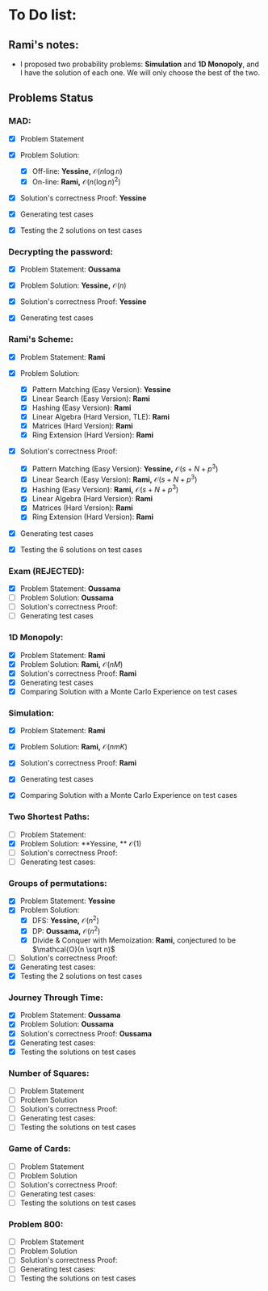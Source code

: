 # To Do list:

## Rami's notes:
- I proposed two probability problems: **Simulation** and **1D Monopoly**, and I have the solution of each one. We will only choose the best of the two.

## Problems Status

### MAD:

- [x] Problem Statement
- [x] Problem Solution:
  - [x] Off-line: **Yessine,** $\mathcal{O}(n\log n)$
  - [x] On-line: **Rami,** $\mathcal{O}\left(n(\log n)^2\right)$
- [x] Solution's correctness Proof: **Yessine**
- [x] Generating test cases
- [x] Testing the $2$ solutions on test cases



### Decrypting the password:

- [x] Problem Statement: **Oussama**
- [x] Problem Solution: **Yessine,** $\mathcal{O}(n)$
- [x] Solution's correctness Proof: **Yessine**
- [x] Generating test cases



### Rami's Scheme:

- [x] Problem Statement: **Rami**
- [x] Problem Solution:
  - [x] Pattern Matching (Easy Version): **Yessine**
  - [x] Linear Search (Easy Version): **Rami**
  - [x] Hashing (Easy Version): **Rami**
  - [x] Linear Algebra (Hard Version, TLE): **Rami**
  - [x] Matrices (Hard Version): **Rami**
  - [x] Ring Extension (Hard Version): **Rami** 
- [x] Solution's correctness Proof: 
  - [x] Pattern Matching (Easy Version): **Yessine,** $\mathcal{O}(s+N+p^3)$
  - [x] Linear Search (Easy Version): **Rami,** $\mathcal{O}(s+N+p^3)$
  - [x] Hashing (Easy Version): **Rami,** $\mathcal{O}(s+N+p^3)$
  - [x] Linear Algebra (Hard Version): **Rami**
  - [x] Matrices (Hard Version): **Rami**
  - [x] Ring Extension (Hard Version): **Rami** 

- [x] Generating test cases
- [x] Testing the $6$ solutions on test cases


### Exam (REJECTED):
- [x] Problem Statement: **Oussama**
- [ ] Problem Solution: **Oussama**
- [ ] Solution's correctness Proof:
- [ ] Generating test cases

### 1D Monopoly:

- [x] Problem Statement: **Rami**
- [x] Problem Solution: **Rami,** $\mathcal{O}(nM)$
- [x] Solution's correctness Proof: **Rami**
- [x] Generating test cases
- [x] Comparing Solution with a Monte Carlo Experience on test cases

### Simulation:

- [x] Problem Statement: **Rami**
- [x] Problem Solution: **Rami,** $\mathcal{O}(nmK)$
- [x] Solution's correctness Proof: **Rami**
- [x] Generating test cases
- [x] Comparing Solution with a Monte Carlo Experience on test cases


### Two Shortest Paths:
- [ ] Problem Statement:
- [X] Problem Solution: **Yessine, ** $\mathcal{O}(1)$
- [ ] Solution's correctness Proof:
- [ ] Generating test cases:

### Groups of permutations:
- [X] Problem Statement: **Yessine**
- [x] Problem Solution: 
  - [x] DFS: **Yessine,** $\mathcal{O}(n^2)$
  - [x] DP: **Oussama,** $\mathcal{O}(n^2)$
  - [x] Divide & Conquer with Memoization: **Rami,** conjectured to be $\mathcal{O}(n \sqrt n)$ 
- [ ] Solution's correctness Proof:
- [x] Generating test cases:
- [x] Testing the $2$ solutions on test cases

### Journey Through Time:

- [x] Problem Statement: **Oussama**
- [x] Problem Solution: **Oussama**
- [x] Solution's correctness Proof: **Oussama**
- [x] Generating test cases:
- [x] Testing the solutions on test cases

### Number of Squares:

- [ ] Problem Statement
- [ ] Problem Solution
- [ ] Solution's correctness Proof:
- [ ] Generating test cases:
- [ ] Testing the solutions on test cases

### Game of Cards:

- [ ] Problem Statement
- [ ] Problem Solution
- [ ] Solution's correctness Proof:
- [ ] Generating test cases:
- [ ] Testing the solutions on test cases

### Problem 800:

- [ ] Problem Statement
- [ ] Problem Solution
- [ ] Solution's correctness Proof:
- [ ] Generating test cases:
- [ ] Testing the solutions on test cases
